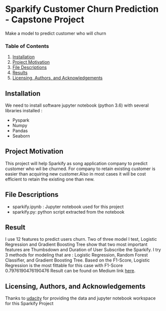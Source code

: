 # Sparkify Customer Churn Prediction - Capstone Project
Make a model to predict customer who will churn


### Table of Contents

1. [Installation](#installation)
2. [Project Motivation](#projectmotivation)
3. [File Descriptions](#filedescriptions)
4. [Results](#results)
5. [Licensing, Authors, and Acknowledgements](#licensingauthorsandacknowledgements)

## Installation <a name="installation"></a>

We need to install software jupyter notebook (python 3.6) with several libraries installed :
- Pyspark
- Numpy
- Pandas
- Seaborn

## Project Motivation <a name="projectmotivation"></a>
This project will help Sparkify as song application company to predict customer who wil be churned. 
For company to retain existing customer is easier than acquiring new customer.Also in most cases it will be cost efficient to retain the existing one than new.

## File Descriptions <a name="filedescriptions"></a>
- sparkify.ipynb : Jupyter notebook used for this project
- sparkify.py: python script extracted from the notebook

## Result <a name="results"></a>
I use 12 features to predict users churn. Two of three model I test, Logistic Regression and Gradient Boosting Tree show that two most important features are Thumbsdown and Duration of User Subscribe the Sparkify. I try 3 methods for modeling that are : Logistic Regression, Random Forest Classifier, and Gradient Boosting Tree. Based on the F1-Score, Logistic Regression is the most fittable for this case with F1-Score 0.7976190476190476
Result can be found on Medium link [here](https://medium.com/@dhanys24/sparkify-project-predicting-customer-churn-e106f2c94729).

## Licensing, Authors, and Acknowledgements  <a name="licensingauthorsandacknowledgements"></a>
Thanks to [udacity](https://www.udacity.com/course/machine-learning-engineer-nanodegree--nd009t) for providing the data and jupyter notebook workspace for this Sparkify Project
